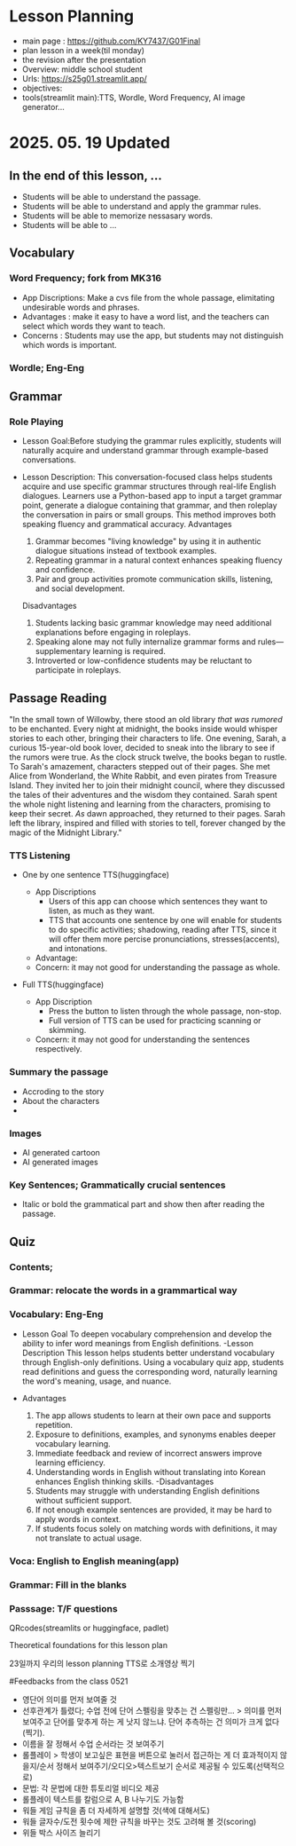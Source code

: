 # Lesson Planning
- main page : https://github.com/KY7437/G01Final
- plan lesson in a week(til monday)
- the revision after the presentation
- Overview: middle school student
- Urls: https://s25g01.streamlit.app/
- objectives: 
- tools(streamlit main):TTS, Wordle, Word Frequency, AI image generator...

# 2025. 05. 19 Updated

## In the end of this lesson, ...
- Students will be able to understand the passage.
- Students will be able to understand and apply the grammar rules.
- Students will be able to memorize nessasary words.
- Students will be able to ...

## Vocabulary
### Word Frequency; fork from MK316
- App Discriptions: Make a cvs file from the whole passage, elimitating undesirable words and phrases.
- Advantages : make it easy to have a word list, and the teachers can select which words they want to teach. 
- Concerns : Students may use the app, but students may not distinguish which words is important. 

### Wordle; Eng-Eng

## Grammar
### Role Playing
-  Lesson Goal:Before studying the grammar rules explicitly, students will naturally acquire and understand grammar through example-based conversations.

- Lesson Description:
This conversation-focused class helps students acquire and use specific grammar structures through real-life English dialogues. Learners use a Python-based app to input a target grammar point, generate a dialogue containing that grammar, and then roleplay the conversation in pairs or small groups. This method improves both speaking fluency and grammatical accuracy.
   Advantages
  1. Grammar becomes "living knowledge" by using it in authentic dialogue situations instead of textbook examples.
  2. Repeating grammar in a natural context enhances speaking fluency and confidence.
  3. Pair and group activities promote communication skills, listening, and social development.

  Disadvantages
  1. Students lacking basic grammar knowledge may need additional explanations before engaging in roleplays.
  2. Speaking alone may not fully internalize grammar forms and rules—supplementary learning is required.
  3. Introverted or low-confidence students may be reluctant to participate in roleplays.


## Passage Reading

"In the small town of Willowby, there stood an old library *that was rumored* to be enchanted. Every night at midnight, the books inside would whisper stories to each other, bringing their characters to life. One evening, Sarah, a curious 15-year-old book lover, decided to sneak into the library to see if the rumors were true.
As the clock struck twelve, the books began to rustle. To Sarah's amazement, characters stepped out of their pages. She met Alice from Wonderland, the White Rabbit, and even pirates from Treasure Island. They invited her to join their midnight council, where they discussed the tales of their adventures and the wisdom they contained.
Sarah spent the whole night listening and learning from the characters, promising to keep their secret. *As* dawn approached, they returned to their pages. Sarah left the library, inspired and filled with stories to tell, forever changed by the magic of the Midnight Library."

### TTS Listening
- One by one sentence TTS(huggingface)
  - App Discriptions
    - Users of this app can choose which sentences they want to listen, as much as they want. 
    - TTS that accounts one sentence by one will enable for students to do specific activities; shadowing, reading after TTS, since it will offer them more percise pronunciations, stresses(accents), and intonations.
  - Advantage: 
  - Concern: it may not good for understanding the passage as whole. 
  
- Full TTS(huggingface)
  - App Discription
    - Press the button to listen through the whole passage, non-stop. 
    - Full version of TTS can be used for practicing scanning or skimming.
  - Concern: it may not good for understanding the sentences respectively.

### Summary the passage
- Accroding to the story
- About the characters
- 
### Images
- AI generated cartoon
- AI generated images
  
### Key Sentences; Grammatically crucial sentences
- Italic or bold the grammatical part and show then after reading the passage. 

## Quiz
### Contents;
### Grammar: relocate the words in a grammartical way
### Vocabulary: Eng-Eng
   - Lesson Goal
   To deepen vocabulary comprehension and develop the ability to infer word meanings from English definitions.
   -Lesson Description
   This lesson helps students better understand vocabulary through English-only definitions. Using a vocabulary quiz app, students read definitions and guess the corresponding word, naturally learning the word's meaning,  usage, and nuance.

- Advantages
   1. The app allows students to learn at their own pace and supports repetition.
   2. Exposure to definitions, examples, and synonyms enables deeper vocabulary learning.
   3. Immediate feedback and review of incorrect answers improve learning efficiency.
   4. Understanding words in English without translating into Korean enhances English thinking skills.
-Disadvantages
   1. Students may struggle with understanding English definitions without sufficient support.
   2. If not enough example sentences are provided, it may be hard to apply words in context.
   3. If students focus solely on matching words with definitions, it may not translate to actual usage.
    

### Voca: English to English meaning(app)
### Grammar: Fill in the blanks
### Passsage: T/F questions

QRcodes(streamlits or huggingface, padlet)

Theoretical foundations for this lesson plan


23일까지 우리의 lesson planning TTS로 소개영상 찍기 




#Feedbacks from the class 0521
- 영단어 의미를 먼저 보여줄 것
- 선후관계가 틀렸다; 수업 전에 단어 스펠링을 맞추는 건 스펠링만... > 의미를 먼저 보여주고 단어를 맞추게 하는 게 낫지 않느냐. 단어 추측하는 건 의미가 크게 없다(찍기).
- 이름을 잘 정해서 수업 순서라는 것 보여주기
- 롤플레이 > 학생이 보고싶은 표현을 버튼으로 눌러서 접근하는 게 더 효과적이지 않을지/순서 정해서 보여주기/오디오>텍스트보기 순서로 제공될 수 있도록(선택적으로)
- 문법: 각 문법에 대한 튜토리얼 비디오 제공
- 롤플레이 텍스트를 칼럼으로 A, B 나누기도 가능함
- 워들 게임 규칙을 좀 더 자세하게 설명할 것(색에 대해서도)
- 워들 글자수/도전 횟수에 제한 규칙을 바꾸는 것도 고려해 볼 것(scoring)
- 위들 박스 사이즈 늘리기



